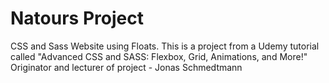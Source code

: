# Natours Project

CSS and Sass Website using Floats.
This is a project from a Udemy tutorial called "Advanced CSS and SASS: Flexbox, Grid, Animations, and More!"
Originator and lecturer of project - Jonas Schmedtmann
